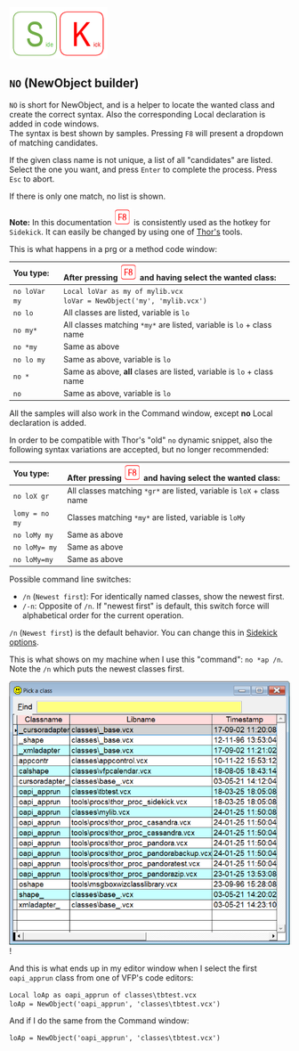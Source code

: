 [![Sidekick](Images/SKLogo.png)](../README.md)

## `NO` (NewObject builder)  

`NO` is short for NewObject, and is a helper to locate the wanted class and create the correct syntax. Also the corresponding Local declaration is added in code windows.    
The syntax is best shown by samples. Pressing `F8` will present a dropdown of matching candidates. 

If the given class name is not unique, a list of all "candidates" are listed. Select the one you want, and press `Enter` to complete the process. Press `Esc` to abort.

If there is only one match, no list is shown.  

**Note:** In this documentation ![`F8`](Images/F8.png) is consistently used as the hotkey for `Sidekick`. It can easily be changed by using one of [Thor's](https://github.com/VFPX/Thor) tools. 

This is what happens in a prg or a method code window:

| You type:  | After pressing ![`F8`](Images/F8.png) and having select the wanted class:|
|:----------|:--------------------------------------------------------------------------------------|
| `no loVar my`  | `Local loVar as my of mylib.vcx` </br>`loVar = NewObject('my', 'mylib.vcx')`|
| `no lo` | All classes are listed, variable is `lo` |
| `no my*` | All classes matching `*my*` are listed, variable is `lo` + class name |
| `no *my` | Same as above | 
| `no lo my` | Same as above, variable is `lo` ||
`no *` | Same as above, **all** clases are listed, variable is `lo` + class name |
| `no` | Same as above, variable is `lo` |

All the samples will also work in the Command window, except **no** Local declaration is added.  

In order to be compatible with Thor's "old" `no` dynamic snippet, also the following syntax variations are accepted, but no longer recommended:  

| You type:  | After pressing ![`F8`](Images/F8.png) and having select the wanted class:|
|:----------|:--------------------------------------------------------------------------------------|
| `no loX gr` | All classes matching `*gr*` are listed, variable is `loX` + class name
| `lomy = no my` | Classes matching `*my*` are listed, variable is `loMy` |
| `no loMy my` | Same as above |
| `no loMy= my` | Same as above|
| `no loMy=my` | Same as above|



Possible command line switches:  
* `/n` (`Newest first`): For identically named classes, show the newest first. 
* `/-n`: Opposite of `/n`. If "newest first" is default, this switch force will alphabetical order for the current operation.

`/n` (`Newest first`) is the default behavior. You can change this in [Sidekick options](skconfig.md).   

This is what shows on my machine when I use this "command": `no *ap /n`. Note the `/n` which puts the newest classes first.  

![no](Images/skno.png)!

And this is what ends up in my editor window when I select the first `oapi_apprun` class from one of VFP's code editors:  
```foxpro
Local loAp as oapi_apprun of classes\tbtest.vcx
loAp = NewObject('oapi_apprun', 'classes\tbtest.vcx')
```
And if I do the same from the Command window:
```foxpro
loAp = NewObject('oapi_apprun', 'classes\tbtest.vcx')
```
